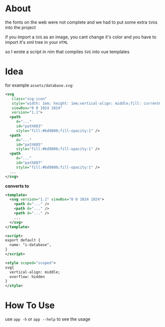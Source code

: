 # About
the fonts on the web were not complete and we had to put some extra `SVG`s into the project

if you import a `SVG` as an image, you cant change it's color and you have to import it's xml tree in your `HTML`

so I wrote a script in nim that compiles `SVG` into vue templates

# Idea

for example `assets/database.svg`:
```xml
<svg
   class="svg-icon"
   style="width: 1em; height: 1em;vertical-align: middle;fill: currentColor;overflow: hidden;"
   viewBox="0 0 1024 1024"
   version="1.1">
  <path
     d="..."
     id="path883"
     style="fill:#bd9800;fill-opacity:1" />
  <path
     d="..."
     id="path885"
     style="fill:#bd9800;fill-opacity:1" />
  <path
     d="..."
     id="path887"
     style="fill:#bd9800;fill-opacity:1" />
  ...
</svg>
```

**converts to**

```xml
<template>
  <svg version="1.1" viewBox="0 0 1024 1024">
    <path d="..." />
    <path d="..." />
    <path d="..." />
    ...
  </svg>
</template>

<script>
export default {
  name: "i-database",
}
</script>

<style scoped="scoped">
svg{
  vertical-align: middle;
  overflow: hidden
}
</style>
```

# How To Use
use `app -h` or `app --help` to see the usage